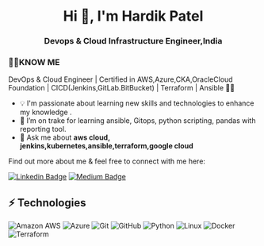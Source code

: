 

<h1 align="center">Hi 👋, I'm Hardik Patel</h1>
<h3 align="center">Devops & Cloud Infrastructure Engineer,India</h3>
    
    
 ### 🕵️‍♀️KNOW ME 
      
   DevOps & Cloud Engineer | Certified in AWS,Azure,CKA,OracleCloud Foundation | CICD(Jenkins,GitLab.BitBucket) | Terraform | Ansible 👩‍💻

- 💡 I'm passionate about learning new skills and technologies to enhance my knowledge .  
- 🌱 I’m on trake for learning ansible, Gitops, python scripting, pandas with reporting tool.
- 💬 Ask me about **aws cloud, jenkins,kubernetes,ansible,terraform,google cloud**



Find out more about me & feel free to connect with me here:

[![Linkedin Badge](https://img.shields.io/badge/-Hardik%20Patel-blue?style=flat-square&logo=Linkedin&logoColor=white&link=https://www.linkedin.com/in/patelsaheb/)](https://www.linkedin.com/in/patelsaheb/)
[![Medium Badge](https://img.shields.io/badge/Hardik%20Patel-12100E?style=flat-square&logo=medium&logoColor=white&link=https://medium.com/@patelsaheb)](https://medium.com/@patelsaheb)

## ⚡ Technologies

<!-- Check out the Badges folder for more badges -->

![Amazon AWS](https://img.shields.io/badge/Amazon%20AWS-232F3E?style=flat-square&logo=amazon-aws)
![Azure](https://img.shields.io/badge/Microsoft%20Azure-232F3E?style=flat-square&logo=azure)
![Git](https://img.shields.io/badge/-Git-black?style=flat-square&logo=git)
![GitHub](https://img.shields.io/badge/-GitHub-181717?style=flat-square&logo=github)
![Python](https://img.shields.io/badge/-Python-black?style=flat-square&logo=Python)
![Linux](https://img.shields.io/badge/Linux-FCC624?style=flat-square&logo=linux&logoColor=black)
![Docker](https://img.shields.io/badge/docker-%230db7ed.svg?style=for-the-badge&logo=docker&logoColor=white)
![Terraform](https://img.shields.io/badge/terraform-%235835CC.svg?style=for-the-badge&logo=terraform&logoColor=white)



 
 






